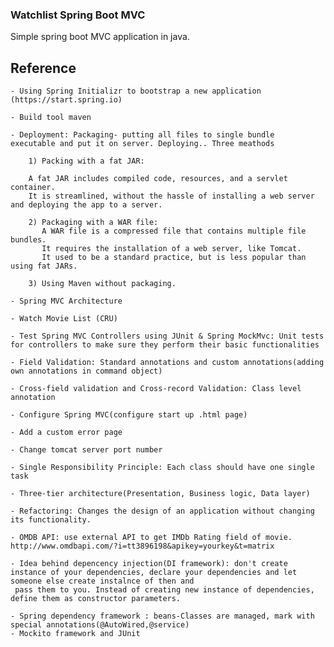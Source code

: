### Watchlist Spring Boot MVC
Simple spring boot MVC application in java.

## Reference
    - Using Spring Initializr to bootstrap a new application (https://start.spring.io)
    
    - Build tool maven
    
    - Deployment: Packaging- putting all files to single bundle  executable and put it on server. Deploying.. Three meathods
    
        1) Packing with a fat JAR:
        
        A fat JAR includes compiled code, resources, and a servlet container.
        It is streamlined, without the hassle of installing a web server and deploying the app to a server. 
        
        2) Packaging with a WAR file:
           A WAR file is a compressed file that contains multiple file bundles.
           It requires the installation of a web server, like Tomcat. 
           It used to be a standard practice, but is less popular than using fat JARs. 
           
        3) Using Maven without packaging.
        
    - Spring MVC Architecture
    
    - Watch Movie List (CRU)
    
    - Test Spring MVC Controllers using JUnit & Spring MockMvc: Unit tests for controllers to make sure they perform their basic functionalities
    
    - Field Validation: Standard annotations and custom annotations(adding own annotations in command object)
    
    - Cross-field validation and Cross-record Validation: Class level annotation
    
    - Configure Spring MVC(configure start up .html page)
    
    - Add a custom error page
    
    - Change tomcat server port number
    
    - Single Responsibility Principle: Each class should have one single task
    
    - Three-tier architecture(Presentation, Business logic, Data layer)
    
    - Refactoring: Changes the design of an application without changing its functionality.
    
    - OMDB API: use external API to get IMDb Rating field of movie. http://www.omdbapi.com/?i=tt3896198&apikey=yourkey&t=matrix
    
    - Idea behind depencency injection(DI framework): don't create instance of your dependencies, declare your dependencies and let someone else create instalnce of then and
     pass them to you. Instead of creating new instance of dependencies, define them as constructor parameters.
     
    - Spring dependency framework : beans-Classes are managed, mark with special annotations(@AutoWired,@service)
    - Mockito framework and JUnit